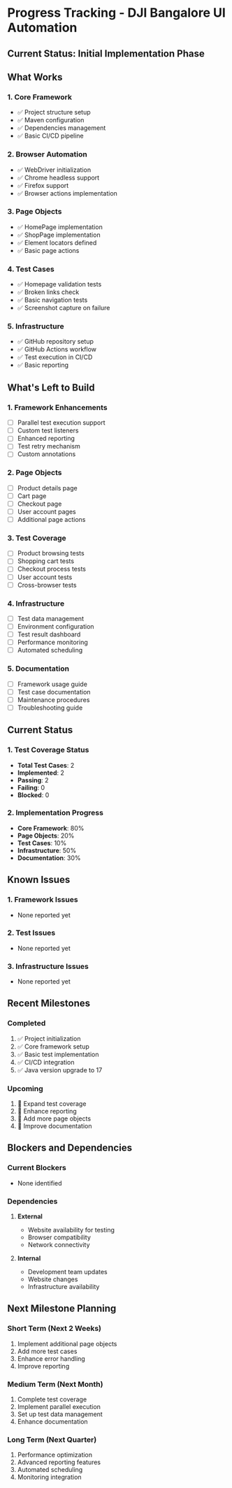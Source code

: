# Progress Tracking - DJI Bangalore UI Automation

## Current Status: Initial Implementation Phase

## What Works

### 1. Core Framework
- ✅ Project structure setup
- ✅ Maven configuration
- ✅ Dependencies management
- ✅ Basic CI/CD pipeline

### 2. Browser Automation
- ✅ WebDriver initialization
- ✅ Chrome headless support
- ✅ Firefox support
- ✅ Browser actions implementation

### 3. Page Objects
- ✅ HomePage implementation
- ✅ ShopPage implementation
- ✅ Element locators defined
- ✅ Basic page actions

### 4. Test Cases
- ✅ Homepage validation tests
- ✅ Broken links check
- ✅ Basic navigation tests
- ✅ Screenshot capture on failure

### 5. Infrastructure
- ✅ GitHub repository setup
- ✅ GitHub Actions workflow
- ✅ Test execution in CI/CD
- ✅ Basic reporting

## What's Left to Build

### 1. Framework Enhancements
- [ ] Parallel test execution support
- [ ] Custom test listeners
- [ ] Enhanced reporting
- [ ] Test retry mechanism
- [ ] Custom annotations

### 2. Page Objects
- [ ] Product details page
- [ ] Cart page
- [ ] Checkout page
- [ ] User account pages
- [ ] Additional page actions

### 3. Test Coverage
- [ ] Product browsing tests
- [ ] Shopping cart tests
- [ ] Checkout process tests
- [ ] User account tests
- [ ] Cross-browser tests

### 4. Infrastructure
- [ ] Test data management
- [ ] Environment configuration
- [ ] Test result dashboard
- [ ] Performance monitoring
- [ ] Automated scheduling

### 5. Documentation
- [ ] Framework usage guide
- [ ] Test case documentation
- [ ] Maintenance procedures
- [ ] Troubleshooting guide

## Current Status

### 1. Test Coverage Status
- **Total Test Cases**: 2
- **Implemented**: 2
- **Passing**: 2
- **Failing**: 0
- **Blocked**: 0

### 2. Implementation Progress
- **Core Framework**: 80%
- **Page Objects**: 20%
- **Test Cases**: 10%
- **Infrastructure**: 50%
- **Documentation**: 30%

## Known Issues

### 1. Framework Issues
- None reported yet

### 2. Test Issues
- None reported yet

### 3. Infrastructure Issues
- None reported yet

## Recent Milestones

### Completed
1. ✅ Project initialization
2. ✅ Core framework setup
3. ✅ Basic test implementation
4. ✅ CI/CD integration
5. ✅ Java version upgrade to 17

### Upcoming
1. 🔄 Expand test coverage
2. 🔄 Enhance reporting
3. 🔄 Add more page objects
4. 🔄 Improve documentation

## Blockers and Dependencies

### Current Blockers
- None identified

### Dependencies
1. **External**
   - Website availability for testing
   - Browser compatibility
   - Network connectivity

2. **Internal**
   - Development team updates
   - Website changes
   - Infrastructure availability

## Next Milestone Planning

### Short Term (Next 2 Weeks)
1. Implement additional page objects
2. Add more test cases
3. Enhance error handling
4. Improve reporting

### Medium Term (Next Month)
1. Complete test coverage
2. Implement parallel execution
3. Set up test data management
4. Enhance documentation

### Long Term (Next Quarter)
1. Performance optimization
2. Advanced reporting features
3. Automated scheduling
4. Monitoring integration
